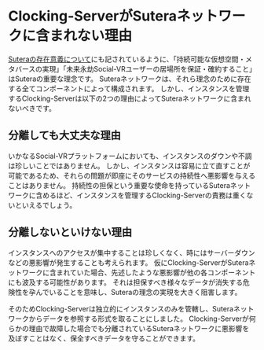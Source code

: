 # Clocking-ServerがSuteraネットワークに含まれない理由

[Suteraの存在意義について](sutera/01-significance-of-sutera's-existence.md)にも記されているように、「持続可能な仮想空間・メタバースの実現」「未来永劫Social-VRユーザーの居場所を保証・確約すること」はSuteraの重要な理念です。
Suteraネットワークは、それら理念のために存在する全てコンポーネントによって構成されます。
しかし、インスタンスを管理するClocking-Serverは以下の2つの理由によってSuteraネットワークに含まれないべきです。

## 分離しても大丈夫な理由

いかなるSocial-VRプラットフォームにおいても、インスタンスのダウンや不調は珍しいことではありません。
しかし、インスタンスは容易に立て直すことが可能であるため、それらの問題が即座にそのサービスの持続性へ悪影響を与えることはありません。
持続性の担保という重要な使命を持っているSuteraネットワークに含めるほど、インスタンスを管理するClocking-Serverの責務は重くないといえるでしょう。

## 分離しないといけない理由

インスタンスへのアクセスが集中することは珍しくなく、時にはサーバーダウンなどの悪影響が発生することも考えられます。
仮にClocking-ServerがSuteraネットワークに含まれていた場合、先述したような悪影響が他の各コンポーネントにも波及する可能性があります。
それは担保すべき様々なデータが消失する危険性を孕んでいることを意味し、Suteraの理念の実現を大きく阻害します。

そのためClocking-Serverは独立的にインスタンスのみを管轄し、Suteraネットワークからデータを参照する形式を取ることにしました。
Clocking-Serverが何らかの理由で故障した場合でも分離されているSuteraネットワークに悪影響を及ぼすことはなく、保全すべきデータを守ることができます。
